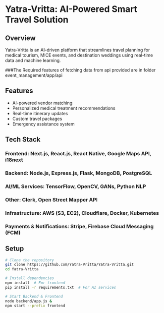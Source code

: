 
# Yatra-Vritta: AI-Powered Smart Travel Solution

## Overview

Yatra-Vritta is an AI-driven platform that streamlines travel planning for medical tourism, MICE events, and destination weddings using real-time data and machine learning.

###The Required features of fetching data from api provided are in folder event_management/app/api

## Features

- AI-powered vendor matching
- Personalized medical treatment recommendations
- Real-time itinerary updates
- Custom travel packages
- Emergency assistance system

## Tech Stack

### **Frontend:** Next.js, React.js, React Native, Google Maps API, i18next

### **Backend:** Node.js, Express.js, Flask, MongoDB, PostgreSQL

### **AI/ML Services:** TensorFlow, OpenCV, GANs, Python NLP

### **Other:** Clerk, Open Street Mapper API

### **Infrastructure:** AWS (S3, EC2), Cloudflare, Docker, Kubernetes

### **Payments & Notifications:** Stripe, Firebase Cloud Messaging (FCM)

## Setup

```bash
# Clone the repository
git clone https://github.com/Yatra-Vritta/Yatra-Vritta.git
cd Yatra-Vritta

# Install dependencies
npm install  # For frontend
pip install -r requirements.txt  # For AI services

# Start Backend & Frontend
node backend/app.js &
npm start --prefix frontend
```
